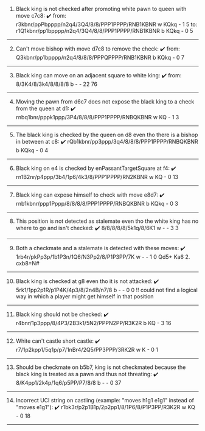 1. Black king is not checked after promoting white pawn to queen with move c7c8: ✔️
from: r3kbnr/ppPbpppp/n2q4/3Q4/8/8/PPP1PPPP/RNB1KBNR w KQkq - 1 5
to: r1Q1kbnr/pp1bpppp/n2q4/3Q4/8/8/PPP1PPPP/RNB1KBNR b KQkq - 0 5
--------------------------
2. Can't move bishop with move d7c8 to remove the check: ✔️
from: Q3kbnr/pp1bpppp/n2q4/8/8/8/PPPQPPPP/RNB1KBNR b KQkq - 0 7
----------------------------
3. Black king can move on an adjacent square to white king: ✔️
from:  8/3K4/8/3k4/8/8/8/8 b - - 22 76
-----------------------------
4. Moving the pawn from d6c7 does not expose the black king to a check from the queen at d1: ✔️
rnbq1bnr/pppk1ppp/3P4/8/8/8/PPP1PPPP/RNBQKBNR w KQ - 1 3
------------------------
5. The black king is checked by the queen on d8 even tho there is a bishop in between at c8: ✔️
rQb1kbnr/pp3ppp/3q4/8/8/8/PPP1PPPP/RNBQKBNR b KQkq - 0 4 
------------------------
6. Black king on e4 is checked by enPassantTargetSquare at f4: ✔️
rn1B2nr/p4ppp/3b4/1p6/4k3/8/PPP1PPPP/RN2KBNR w KQ - 0 13
----------------
7. Black king can expose himself to check with move e8d7: ✔️
rnb1kbnr/ppp1Pppp/8/8/8/8/PPP1PPPP/RNBQKBNR b KQkq - 0 3
------------------------------------------
8. This position is not detected as stalemate even tho the white king has no where to go and isn't checked: ✔️
8/8/8/8/8/5k1q/8/6K1 w - - 3 3
-------------------------
9. Both a checkmate and a stalemate is detected with these moves: ✔️
1rb4r/pkPp3p/1b1P3n/1Q6/N3Pp2/8/P1P3PP/7K w - - 1 0 Qd5+ Ka6 2. cxb8=N#
-----------------------------------------------------
10. Black king is checked at g8 even tho it is not attacked: ✔️
5rk1/1pp2p1R/p1P4K/4p3/8/2n4B/n7/8 b - - 0 0
!! could not find a logical way in which a player might get himself in that position
---------------
11. Black king should not be checked: ✔️
r4bnr/1p3ppp/8/4P3/2B3k1/5N2/PPPN2PP/R3K2R b KQ - 3 16
--------------
12. White can't castle short castle: ✔️
 r7/1p2kpp1/5q1p/p7/1nBr4/2Q5/PP3PPP/3RK2R w K - 0 1 
 --------------
13. Should be checkmate on b5b7, king is not checkmated because the black king is treated as a pawn and thus not threating: ✔️
8/K4pp1/2k4p/1q6/p5PP/P7/8/8 b - - 0 37
--------------------
14. Incorrect UCI string on castling (example: "moves h1g1 e1g1" instead of "moves e1g1"): ✔️
r1bk3r/p2p1B1p/2p2pp1/8/1P6/8/P1P3PP/R3K2R w KQ - 0 18
----------------------------